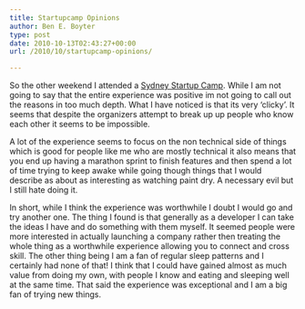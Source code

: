 ```yaml
---
title: Startupcamp Opinions
author: Ben E. Boyter
type: post
date: 2010-10-13T02:43:27+00:00
url: /2010/10/startupcamp-opinions/

---
```

So the other weekend I attended a [Sydney Startup Camp][1]. While I am not going to say that the entire experience was positive im not going to call out the reasons in too much depth. What I have noticed is that its very &#8216;clicky&#8217;. It seems that despite the organizers attempt to break up up people who know each other it seems to be impossible.

A lot of the experience seems to focus on the non technical side of things which is good for people like me who are mostly technical it also means that you end up having a marathon sprint to finish features and then spend a lot of time trying to keep awake while going though things that I would describe as about as interesting as watching paint dry. A necessary evil but I still hate doing it.

In short, while I think the experience was worthwhile I doubt I would go and try another one. The thing I found is that generally as a developer I can take the ideas I have and do something with them myself. It seemed people were more interested in actually launching a company rather then treating the whole thing as a worthwhile experience allowing you to connect and cross skill. The other thing being I am a fan of regular sleep patterns and I certainly had none of that! I think that I could have gained almost as much value from doing my own, with people I know and eating and sleeping well at the same time. That said the experience was exceptional and I am a big fan of trying new things.

 [1]: http://sydneystartupcamp.eventbrite.com/